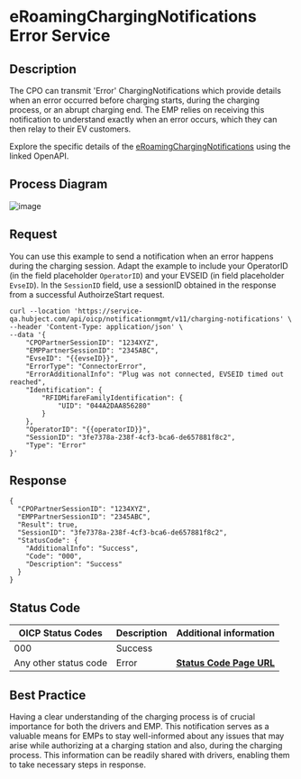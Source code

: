 # eRoamingChargingNotifications Error Service

## Description

The CPO can transmit 'Error' ChargingNotifications which provide details when
an error occurred before charging starts, during the charging process, or an
abrupt charging end. The EMP relies on receiving this notification to
understand exactly when an error occurs, which they can then relay to their EV
customers.

Explore the specific details of the
[eRoamingChargingNotifications](https://hubject.github.io/oicp-cpo-2.3-api-doc/#tag/eRoamingChargingNotifications/operation/eRoamingChargingNotifications_V1.1)
using the linked OpenAPI.

## Process Diagram
![image](https://github.com/FirasHubject/OICP23_Integration_Guide/assets/135227574/c1a50b2e-0b95-4afa-8be6-cbd2a16e3e1f)


## Request

You can use this example to send a notification when an error happens during
the charging session. Adapt the example to include your OperatorID (in the
field placeholder `OperatorID`) and your EVSEID (in field placeholder
`EvseID`). In the `SessionID` field, use a sessionID obtained in the response
from a successful AuthoirzeStart request.

    
    
    curl --location 'https://service-qa.hubject.com/api/oicp/notificationmgmt/v11/charging-notifications' \
    --header 'Content-Type: application/json' \
    --data '{
        "CPOPartnerSessionID": "1234XYZ",
        "EMPPartnerSessionID": "2345ABC",
        "EvseID": "{{evseID}}",
        "ErrorType": "ConnectorError",
        "ErrorAdditionalInfo": "Plug was not connected, EVSEID timed out reached",
        "Identification": {
            "RFIDMifareFamilyIdentification": {
                "UID": "044A2DAA856280"
            }
        },
        "OperatorID": "{{operatorID}}",
        "SessionID": "3fe7378a-238f-4cf3-bca6-de657881f8c2",
        "Type": "Error"
    }'

## Response

    
    
    {
      "CPOPartnerSessionID": "1234XYZ",
      "EMPPartnerSessionID": "2345ABC",
      "Result": true,
      "SessionID": "3fe7378a-238f-4cf3-bca6-de657881f8c2",
      "StatusCode": {
        "AdditionalInfo": "Success",
        "Code": "000",
        "Description": "Success"
      }
    }

## Status Code

| OICP Status Codes | Description | Additional information |
| ----------------- | ----------- | ----------------------
| 000               | Success     |                        |
| Any other status code | Error   |  **[Status Code Page URL](https://github.com/hubject/OICP23_Integration_Guide/blob/main/04_Definitions/OICP-status-code.md)** |

  
## Best Practice

Having a clear understanding of the charging process is of crucial importance
for both the drivers and EMP. This notification serves as a valuable means for
EMPs to stay well-informed about any issues that may arise while authorizing
at a charging station and also, during the charging process. This information
can be readily shared with drivers, enabling them to take necessary steps in
response.

